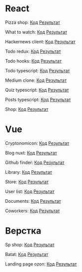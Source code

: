 <p align="center">
	<p align="center"><img src="https://komarev.com/ghpvc/?username=some-yummy-nick&style=flat-square&color=blue" alt=""></p>
</p>

# React
<p>
	Pizza shop: <a href="https://github.com/some-yummy-nick/react-pizza" target="_blank">Код</a>
	<a href="https://some-yummy-react-pizza.netlify.app/" target="_blank">Результат</a>
</p>
<p>
	What to watch: <a href="https://github.com/some-yummy-nick/what-to-watch" target="_blank">Код</a>
	<a href="https://some-yummy-what-to-watch.netlify.app/" target="_blank">Результат</a>
</p>
<p>
	Hackernews client: <a href="https://github.com/some-yummy-nick/hackernews-client" target="_blank">Код</a>
	<a href="https://some-yummy-hackernews.netlify.com/" target="_blank">Результат</a>
</p>
<p>
	Todo redux: <a href="https://github.com/some-yummy-nick/todo-redux" target="_blank">Код</a>
	<a href="https://some-yummy-todo-redux.web.app/" target="_blank">Результат</a>
</p>
<p>
	Todo hooks: <a href="https://github.com/some-yummy-nick/todo-hooks" target="_blank">Код</a>
	<a href="https://some-yummy-todo-hooks.netlify.app/" target="_blank">Результат</a>
</p>
<p>
	Todo typescript: <a href="https://github.com/some-yummy-nick/react-ts-todo" target="_blank">Код</a>
	<a href="https://some-yummy-react-ts-todo.netlify.app/" target="_blank">Результат</a>
</p>
<p>
	Medium clone: <a href="https://github.com/some-yummy-nick/medium-clone" target="_blank">Код</a>
	<a href="https://some-yummy-medium-clone.netlify.app/" target="_blank">Результат</a>
</p>
<p>
	Quiz typescript: <a href="https://github.com/some-yummy-nick/react-ts-quiz">Код</a>
	<a href="https://some-yummy-react-ts-quiz.netlify.app/">Результат</a>
</p>
<p>
	Posts typescript: <a href="https://github.com/some-yummy-nick/react-ts-posts" target="_blank">Код</a>
	<a href="https://some-yummy-react-ts-posts.netlify.app/" target="_blank">Результат</a>
</p>
<p>
	Shop: <a href="https://github.com/some-yummy-nick/react-shop" target="_blank">Код</a>
	<a href="https://yeffasol-shop.netlify.app/" target="_blank">Результат</a>
</p>

# Vue
<p>
	Cryptonomicon: <a href="https://github.com/some-yummy-nick/vue-cryptonomicon" target="_blank">Код</a>
	<a href="https://some-yummy-cryptonomicon.netlify.app/" target="_blank">Результат</a>
</p>
<p>
	Blog nuxt: <a href="https://github.com/some-yummy-nick/vue-blog-nuxt" target="_blank">Код</a>
	<a href="https://some-yummy-vue-blog-nuxt.netlify.app/" target="_blank">Результат</a>
</p>
<p>
	Github finder: <a href="https://github.com/some-yummy-nick/vue-github-finder" target="_blank">Код</a>
	<a href="https://some-yummy-vue-github-finder.netlify.app/" target="_blank">Результат</a>
</p>
<p>
	Library: <a href="https://github.com/some-yummy-nick/vue-library" target="_blank">Код</a>
	<a href="https://some-yummy-vue-library.netlify.app/" target="_blank">Результат</a>
</p>
<p>
	Store: <a href="https://github.com/some-yummy-nick/vue-store" target="_blank">Код</a>
	<a href="https://some-yummy-vue-store.netlify.app/" target="_blank">Результат</a>
</p>
<p>
	User list: <a href="https://github.com/some-yummy-nick/vue-user-list" target="_blank">Код</a>
	<a href="https://some-yummy-vue-user-list.netlify.app/" target="_blank">Результат</a>
</p>
<p>
	Documents: <a href="https://github.com/some-yummy-nick/vue-documents" target="_blank">Код</a>
	<a href="https://some-yummy-documents.onrender.com/" target="_blank">Результат</a>
</p>
<p>
	Coworkers: <a href="https://github.com/some-yummy-nick/vue-coworkers" target="_blank">Код</a>
	<a href="https://some-yummy-coworkers.onrender.com/" target="_blank">Результат</a>
</p>

# Верстка
<p>	Sp shop: <a href="https://github.com/some-yummy-nick/sp-shop" target="_blank">Код</a>
	<a href="https://some-yummy-sp-shop.netlify.app/" target="_blank">Результат</a>
</p>
<p>
	Batat: <a href="https://github.com/some-yummy-nick/batat" target="_blank">Код</a>
	<a href="https://some-yummy-batat.netlify.app/" target="_blank">Результат</a>
</p>
<p>
	Landing page ozon: <a href="https://github.com/some-yummy-nick/lp-ozon" target="_blank">Код</a>
	<a href="https://some-yummy-lp-ozon.netlify.app/" target="_blank">Результат</a>
</p>
